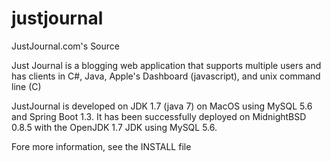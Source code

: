 justjournal
===========

JustJournal.com's Source

Just Journal is a blogging web application that supports multiple users and has clients in
C#, Java, Apple's Dashboard (javascript), and unix command line (C)

JustJournal is developed on JDK 1.7 (java 7) on MacOS 
using MySQL 5.6 and Spring Boot 1.3.  It has been successfully
deployed on MidnightBSD 0.8.5 with the OpenJDK 1.7 JDK using MySQL 5.6.

Fore more information, see the INSTALL file

